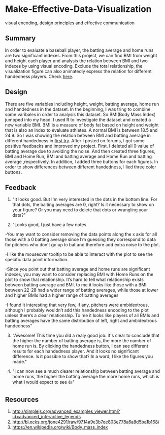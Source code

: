 # Make-Effective-Data-Visualization
visual encoding, design principles and effective communication
## Summary
In order to evaluate a baseball player, the batting average and home runs are two significant indexes. From this project, we can find BMI from weight and height each player and analysis the relation between BMI and two indexes by using visual encoding. Exclude the total relationship, the visualization figure can also animatedly express the relation for different handedness players. Check [here](http://bl.ocks.org/limumu008/e3dc55768ee8971f73b2de044b2c2f70).
## Design
There are five variables including height, weight, batting average, home run and handedness in the dataset. In the beginning, I was tring to combine some varibales in order to analysis this dataset. So BMI(Body Mass Index) jumpped into my head. I used R to investigate the dataset and created a new variable BMI. BMI is a measure of body fat based on height and weight that is also an index to evaluate athletes. A normal BMI is between 18.5 and 24.9. So I was showing the relation between BMI and batting average in different handedness in [first try](http://bl.ocks.org/limumu008/3f7ee0b7361940b813137b4d4718f4f1).
After I posted on forums, I got some positive feedbacks and improved my project. First, I deleted all 0 value of batting average due to avoiding the noise. And then created three figures, BMI and Home Run, BMI and batting average and Home Run and batting average ,respectively. In addition, I added three buttons for each figures. In order to show differences between different handedness, I lied three color buttons.
## Feedback
1. "It looks good. But I'm very interested in the dots in the bottom line. For that dots, the baiting averages are 0, right?
Is it necessary to show on your figure? Or you may need to delete that dots or wrangling your data?"

2. "Looks good, I just have a few notes.

-You may want to consider removing the data points along the x axis for all those with a 0 batting average since I’m guessing they correspond to data for pitchers who don’t go up to bat and therefore add extra noise to the plot.

-I like the mouseover tooltip to be able to interact with the plot to see the specific data point information.

-Since you point out that batting average and home runs are significant indexes, you may want to consider replacing BMI with Home Runs on the plot to show that relationship. It’s hard to tell what relationship exists between batting average and BMI, to me it looks like those with a BMI between 22-28 had a wider range of batting averages, while those at lower and higher BMIs had a higher range of batting averages

-I found it interesting that very few, if any, pitchers were ambidextrous, although I probably wouldn’t add this handedness encoding to the plot unless there’s a clear relationship. To me it looks like players of all BMIs and batting averages have the same distribution of left, right and ambidextrous handedness"

3. "Awesome! This time you did a realy good job. It's clear to conclude that the higher the number of batting average is, the more the number of home run is. By clicking the handedness button, I can see different results for each handedness player. And it looks no significant difference. Is it possible to show that? In a word, I like the figures you made." 

4. "I can now see a much clearer relationship between batting average and home runs, the higher the batting average the more home runs, which is what I would expect to see :+1:"
## Resources
1. http://dimplejs.org/advanced_examples_viewer.html?id=advanced_interactive_legends
2. http://bl.ocks.org/jone4291/raw/9714a9e3b7ee803e778a6a8d5ba1b168/
3. https://en.wikipedia.org/wiki/Body_mass_index

